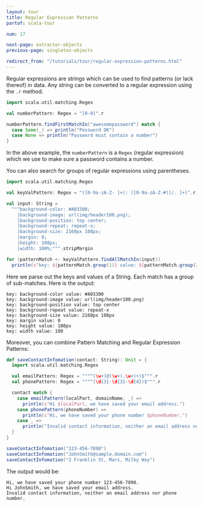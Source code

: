 ```yaml
---
layout: tour
title: Regular Expression Patterns
partof: scala-tour

num: 17

next-page: extractor-objects
previous-page: singleton-objects

redirect_from: "/tutorials/tour/regular-expression-patterns.html"
---
```


Regular expressions are strings which can be used to find patterns (or lack thereof) in data. Any string can be converted to a regular expression using the `.r` method.

```scala mdoc
import scala.util.matching.Regex

val numberPattern: Regex = "[0-9]".r

numberPattern.findFirstMatchIn("awesomepassword") match {
  case Some(_) => println("Password OK")
  case None => println("Password must contain a number")
}
```

In the above example, the `numberPattern` is a `Regex`
(regular expression) which we use to make sure a password contains a number.

You can also search for groups of regular expressions using parentheses.

```scala mdoc
import scala.util.matching.Regex

val keyValPattern: Regex = "([0-9a-zA-Z- ]+): ([0-9a-zA-Z-#()/. ]+)".r

val input: String =
  """background-color: #A03300;
    |background-image: url(img/header100.png);
    |background-position: top center;
    |background-repeat: repeat-x;
    |background-size: 2160px 108px;
    |margin: 0;
    |height: 108px;
    |width: 100%;""".stripMargin

for (patternMatch <- keyValPattern.findAllMatchIn(input))
  println(s"key: ${patternMatch.group(1)} value: ${patternMatch.group(2)}")
```
Here we parse out the keys and values of a String. Each match has a group of sub-matches. Here is the output:
```
key: background-color value: #A03300
key: background-image value: url(img/header100.png)
key: background-position value: top center
key: background-repeat value: repeat-x
key: background-size value: 2160px 108px
key: margin value: 0
key: height value: 108px
key: width value: 100
```

Moreover, you can combine Pattern Matching and Regular Expression Patterns:

```scala mdoc
def saveContactInfomation(contact: String): Unit = {
  import scala.util.matching.Regex

  val emailPattern: Regex = """^(\w+)@(\w+(.\w+)+)$""".r
  val phonePattern: Regex = """^(\d{3}-\d{3}-\d{4})$""".r

  contact match {
    case emailPattern(localPart, domainName, _) => 
      println(s"Hi $localPart, we have saved your email address.")
    case phonePattern(phoneNumber) => 
      println(s"Hi, we have saved your phone number $phoneNumber.")
    case _ => 
      println("Invalid contact information, neither an email address nor phone number.")
  }
}

saveContactInfomation("123-456-7890")
saveContactInfomation("JohnSmith@sample.domain.com")
saveContactInfomation("2 Franklin St, Mars, Milky Way")
```

The output would be:

```
Hi, we have saved your phone number 123-456-7890.
Hi JohnSmith, we have saved your email address.
Invalid contact information, neither an email address nor phone number.
```